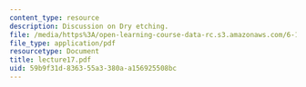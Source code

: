 ```yaml
---
content_type: resource
description: Discussion on Dry etching.
file: /media/https%3A/open-learning-course-data-rc.s3.amazonaws.com/6-152j-micro-nano-processing-technology-fall-2005/59b9f31d836355a3380aa156925508bc_lecture17.pdf
file_type: application/pdf
resourcetype: Document
title: lecture17.pdf
uid: 59b9f31d-8363-55a3-380a-a156925508bc
---
```


